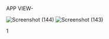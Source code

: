 APP VIEW-

![Screenshot (144)](https://github.com/vinayp9399/E-commerce-website/assets/111950221/f65516ed-e185-4181-a6fb-8969d9f6483e)
![Screenshot (143)](https://github.com/vinayp9399/E-commerce-website/assets/111950221/50b5a5f8-1caf-480b-a317-deb1da90c14e)

1
